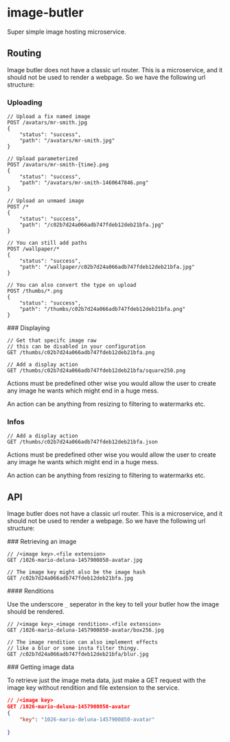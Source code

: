# image-butler

Super simple image hosting microservice.

## Routing

Image butler does not have a classic url router. This is a microservice, and it should not be used to render
a webpage. So we have the following url structure:

### Uploading

```
// Upload a fix named image
POST /avatars/mr-smith.jpg
{
	"status": "success",
	"path": "/avatars/mr-smith.jpg"
}
```

```
// Upload parameterized
POST /avatars/mr-smith-{time}.png
{
	"status": "success",
	"path": "/avatars/mr-smith-1460647846.png"
}
```

```
// Upload an unmaed image
POST /*
{
	"status": "success",
	"path": "/c02b7d24a066adb747fdeb12deb21bfa.jpg"
}
```

```
// You can still add paths
POST /wallpaper/*
{
	"status": "success",
	"path": "/wallpaper/c02b7d24a066adb747fdeb12deb21bfa.jpg"
}
```

```
// You can also convert the type on upload
POST /thumbs/*.png
{
	"status": "success",
	"path": "/thumbs/c02b7d24a066adb747fdeb12deb21bfa.png"
}
```

### Displaying

```
// Get that specifc image raw
// this can be disabled in your configuration
GET /thumbs/c02b7d24a066adb747fdeb12deb21bfa.png
```

```
// Add a display action
GET /thumbs/c02b7d24a066adb747fdeb12deb21bfa/square250.png
```

Actions must be predefined other wise you would allow 
the user to create any image he wants which might end in a huge mess.

An action can be anything from resizing to filtering to watermarks etc.

### Infos

```
// Add a display action
GET /thumbs/c02b7d24a066adb747fdeb12deb21bfa.json
```

Actions must be predefined other wise you would allow 
the user to create any image he wants which might end in a huge mess.

An action can be anything from resizing to filtering to watermarks etc.

## API 

Image butler does not have a classic url router. This is a microservice, and it should not be used to render
a webpage. So we have the following url structure:

### Retrieving an image

```
// /<image key>.<file extension>
GET /1026-mario-deluna-1457900850-avatar.jpg

// The image key might also be the image hash
GET /c02b7d24a066adb747fdeb12deb21bfa.jpg
```

#### Renditions

Use the underscore `_` seperator in the key to 
tell your butler how the image should be rendered.

```
// /<image key>_<image rendition>.<file extension>
GET /1026-mario-deluna-1457900850-avatar/box256.jpg

// The image rendition can also implement effects 
// like a blur or some insta filter thingy.
GET /c02b7d24a066adb747fdeb12deb21bfa/blur.jpg
```

### Getting image data

To retrieve just the image meta data, just make a GET request 
with the image key without rendition and file extension to the service.

```json
// /<image key>
GET /1026-mario-deluna-1457900850-avatar
{
	"key": "1026-mario-deluna-1457900850-avatar"
	
}
```
